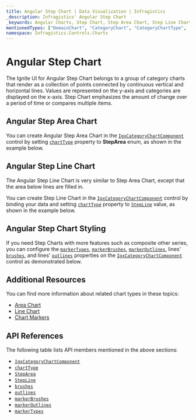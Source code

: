 ```yaml
---
title: Angular Step Chart | Data Visualization | Infragistics
_description: Infragistics' Angular Step Chart
_keywords: Angular Charts, Step Chart, Step Area Chart, Step Line Chart, Infragistics
mentionedTypes: ["DomainChart", "CategoryChart", "CategoryChartType", 'Series']
namespace: Infragistics.Controls.Charts
---
```


# Angular Step Chart

The Ignite UI for Angular Step Chart belongs to a group of category charts that render as a collection of points connected by continuous vertical and horizontal lines. Values are represented on the y-axis and categories are displayed on the x-axis. Step Chart emphasizes the amount of change over a period of time or compares multiple items.

## Angular Step Area Chart

You can create Angular Step Area Chart in the [`IgxCategoryChartComponent`]({environment:dvApiBaseUrl}/products/ignite-ui-angular/api/docs/typescript/latest/classes/igniteui_angular_charts.igxcategorychartcomponent.html) control by setting [`chartType`]({environment:dvApiBaseUrl}/products/ignite-ui-angular/api/docs/typescript/latest/classes/igniteui_angular_charts.igxcategorychartcomponent.html#charttype) property to **StepArea** enum, as shown in the example below.

<code-view style="height: 600px" alt="Angular Step Area Chart Multiple Sources"
           data-demos-base-url="{environment:dvDemosBaseUrl}"
                    iframe-src="{environment:dvDemosBaseUrl}/charts/category-chart/step-area-multiple-sources"
                                                 github-src="charts/category-chart/step-area-multiple-sources">
</code-view>


<div class="divider--half"></div>

## Angular Step Line Chart

The Angular Step Line Chart is very similar to Step Area Chart, except that the area below lines are filled in.

You can create Step Line Chart in the [`IgxCategoryChartComponent`]({environment:dvApiBaseUrl}/products/ignite-ui-angular/api/docs/typescript/latest/classes/igniteui_angular_charts.igxcategorychartcomponent.html) control by binding your data and setting [`chartType`]({environment:dvApiBaseUrl}/products/ignite-ui-angular/api/docs/typescript/latest/classes/igniteui_angular_charts.igxcategorychartcomponent.html#charttype) property to [`StepLine`]({environment:dvApiBaseUrl}/products/ignite-ui-angular/api/docs/typescript/latest/enums/NaNcategorycharttype.html#stepline) value, as shown in the example below.

<code-view style="height: 600px" alt="Angular Step Line Chart Multiple Sources"
           data-demos-base-url="{environment:dvDemosBaseUrl}"
                    iframe-src="{environment:dvDemosBaseUrl}/charts/category-chart/step-line-multiple-sources"
                                                 github-src="charts/category-chart/step-line-multiple-sources">
</code-view>


<div class="divider--half"></div>

## Angular Step Chart Styling

If you need Step Charts with more features such as composite other series, you can configure the [`markerTypes`]({environment:dvApiBaseUrl}/products/ignite-ui-angular/api/docs/typescript/latest/classes/igniteui_angular_charts.igxdomainchartcomponent.html#markertypes), [`markerBrushes`]({environment:dvApiBaseUrl}/products/ignite-ui-angular/api/docs/typescript/latest/classes/igniteui_angular_charts.igxdomainchartcomponent.html#markerbrushes), [`markerOutlines`]({environment:dvApiBaseUrl}/products/ignite-ui-angular/api/docs/typescript/latest/classes/igniteui_angular_charts.igxdomainchartcomponent.html#markeroutlines), lines' [`brushes`]({environment:dvApiBaseUrl}/products/ignite-ui-angular/api/docs/typescript/latest/classes/igniteui_angular_charts.igxdomainchartcomponent.html#brushes), and lines' [`outlines`]({environment:dvApiBaseUrl}/products/ignite-ui-angular/api/docs/typescript/latest/classes/igniteui_angular_charts.igxdomainchartcomponent.html#outlines) properties on the [`IgxCategoryChartComponent`]({environment:dvApiBaseUrl}/products/ignite-ui-angular/api/docs/typescript/latest/classes/igniteui_angular_charts.igxcategorychartcomponent.html) control as demonstrated below.

<code-view style="height: 600px" alt="Angular Styling Step Line Chart"
           data-demos-base-url="{environment:dvDemosBaseUrl}"
                    iframe-src="{environment:dvDemosBaseUrl}/charts/category-chart/step-line-styling"
                                                 github-src="charts/category-chart/step-line-styling">
</code-view>


<div class="divider--half"></div>

## Additional Resources

You can find more information about related chart types in these topics:

*   [Area Chart](area-chart.md)
*   [Line Chart](line-chart.md)
*   [Chart Markers](../features/chart-markers.md)

## API References

The following table lists API members mentioned in the above sections:

*   [`IgxCategoryChartComponent`]({environment:dvApiBaseUrl}/products/ignite-ui-angular/api/docs/typescript/latest/classes/igniteui_angular_charts.igxcategorychartcomponent.html)
*   [`chartType`]({environment:dvApiBaseUrl}/products/ignite-ui-angular/api/docs/typescript/latest/classes/igniteui_angular_charts.igxcategorychartcomponent.html#charttype)
*   [`StepArea`]({environment:dvApiBaseUrl}/products/ignite-ui-angular/api/docs/typescript/latest/enums/NaNcategorycharttype.html#steparea)
*   [`StepLine`]({environment:dvApiBaseUrl}/products/ignite-ui-angular/api/docs/typescript/latest/enums/NaNcategorycharttype.html#stepline)
*   [`brushes`]({environment:dvApiBaseUrl}/products/ignite-ui-angular/api/docs/typescript/latest/classes/igniteui_angular_charts.igxdomainchartcomponent.html#brushes)
*   [`outlines`]({environment:dvApiBaseUrl}/products/ignite-ui-angular/api/docs/typescript/latest/classes/igniteui_angular_charts.igxdomainchartcomponent.html#outlines)
*   [`markerBrushes`]({environment:dvApiBaseUrl}/products/ignite-ui-angular/api/docs/typescript/latest/classes/igniteui_angular_charts.igxdomainchartcomponent.html#markerbrushes)
*   [`markerOutlines`]({environment:dvApiBaseUrl}/products/ignite-ui-angular/api/docs/typescript/latest/classes/igniteui_angular_charts.igxdomainchartcomponent.html#markeroutlines)
*   [`markerTypes`]({environment:dvApiBaseUrl}/products/ignite-ui-angular/api/docs/typescript/latest/classes/igniteui_angular_charts.igxdomainchartcomponent.html#markertypes)
